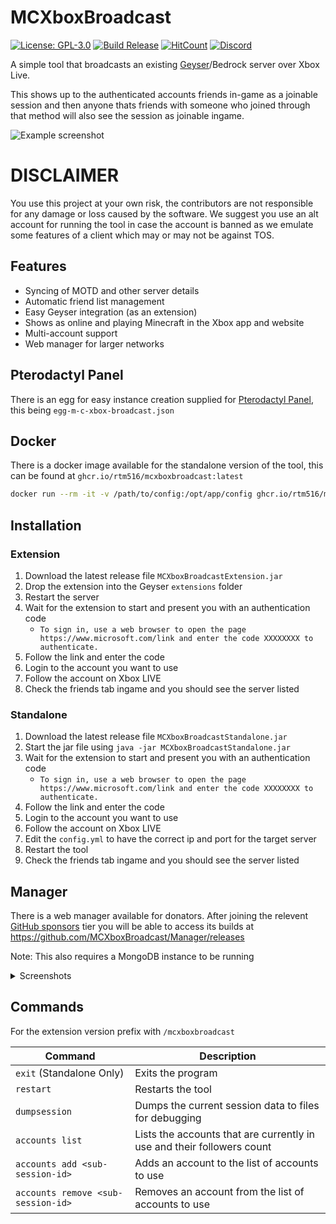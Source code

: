 # MCXboxBroadcast
[![License: GPL-3.0](https://img.shields.io/github/license/rtm516/MCXboxBroadcast)](LICENSE)
[![Build Release](https://github.com/rtm516/MCXboxBroadcast/actions/workflows/release.yml/badge.svg)](https://github.com/rtm516/MCXboxBroadcast/releases)
[![HitCount](https://hits.dwyl.com/rtm516/MCXboxBroadcast.svg?style=flat)](http://hits.dwyl.com/rtm516/MCXboxBroadcast)
[![Discord](https://img.shields.io/discord/1139621390908133396?label=discord&color=5865F2)](https://discord.gg/Tp3tA2kdCN)

A simple tool that broadcasts an existing [Geyser](https://github.com/GeyserMC/Geyser)/Bedrock server over Xbox Live.

This shows up to the authenticated accounts friends in-game as a joinable session and then anyone thats friends with someone who joined through that method will also see the session as joinable ingame.

![Example screenshot](https://user-images.githubusercontent.com/5401186/159083033-b965bfba-de17-4708-8979-1f33bfd5fa28.png)

# DISCLAIMER
You use this project at your own risk, the contributors are not responsible for any damage or loss caused by the software. We suggest you use an alt account for running the tool in case the account is banned as we emulate some features of a client which may or may not be against TOS.

## Features
 - Syncing of MOTD and other server details
 - Automatic friend list management
 - Easy Geyser integration (as an extension)
 - Shows as online and playing Minecraft in the Xbox app and website
 - Multi-account support
 - Web manager for larger networks

## Pterodactyl Panel
There is an egg for easy instance creation supplied for [Pterodactyl Panel](https://pterodactyl.io/), this being `egg-m-c-xbox-broadcast.json`

## Docker
There is a docker image available for the standalone version of the tool, this can be found at `ghcr.io/rtm516/mcxboxbroadcast:latest`

```bash
docker run --rm -it -v /path/to/config:/opt/app/config ghcr.io/rtm516/mcxboxbroadcast:latest
```

## Installation
### Extension
1. Download the latest release file `MCXboxBroadcastExtension.jar`
2. Drop the extension into the Geyser `extensions` folder
3. Restart the server
4. Wait for the extension to start and present you with an authentication code
   - `To sign in, use a web browser to open the page https://www.microsoft.com/link and enter the code XXXXXXXX to authenticate.`
5. Follow the link and enter the code
6. Login to the account you want to use
7. Follow the account on Xbox LIVE
8. Check the friends tab ingame and you should see the server listed

### Standalone
1. Download the latest release file `MCXboxBroadcastStandalone.jar`
2. Start the jar file using `java -jar MCXboxBroadcastStandalone.jar`
3. Wait for the extension to start and present you with an authentication code
    - `To sign in, use a web browser to open the page https://www.microsoft.com/link and enter the code XXXXXXXX to authenticate.`
4. Follow the link and enter the code
5. Login to the account you want to use
6. Follow the account on Xbox LIVE
7. Edit the `config.yml` to have the correct ip and port for the target server
8. Restart the tool
9. Check the friends tab ingame and you should see the server listed

## Manager
There is a web manager available for donators. After joining the relevent [GitHub sponsors](https://github.com/sponsors/rtm516) tier you will be able to access its builds at https://github.com/MCXboxBroadcast/Manager/releases

Note: This also requires a MongoDB instance to be running

<details>
   <summary>Screenshots</summary>

   ![Bots view](https://github.com/user-attachments/assets/e4760c93-a146-45b9-b029-fd3c5c6e7bea)
   ![Bot info](https://github.com/user-attachments/assets/462f1d8b-c8ab-42e0-ab0e-cb335fc00ab4)
   ![Bot options](https://github.com/user-attachments/assets/f603d51f-f59e-4a49-b2a5-ffeb074109e8)
   ![Server options](https://github.com/user-attachments/assets/e203eac3-7190-4510-9f5b-ef87de507cab)
   ![Manager settings](https://github.com/user-attachments/assets/11f85c70-9b50-4039-bddb-961833b7d11e)
</details>

## Commands
For the extension version prefix with `/mcxboxbroadcast`

| Command | Description |
| --- | --- |
| `exit` (Standalone Only) | Exits the program |
| `restart` | Restarts the tool |
| `dumpsession` | Dumps the current session data to files for debugging |
| `accounts list` | Lists the accounts that are currently in use and their followers count |
| `accounts add <sub-session-id>` | Adds an account to the list of accounts to use |
| `accounts remove <sub-session-id>` | Removes an account from the list of accounts to use |
